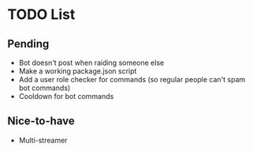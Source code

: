 # TODO List

## Pending

- Bot doesn't post when raiding someone else
- Make a working package.json script
- Add a user role checker for commands (so regular people can't spam bot commands)
- Cooldown for bot commands

## Nice-to-have

- Multi-streamer
